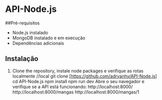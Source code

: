 # API-Node.js

##Pré-requisitos
- Node.js instalado
- MongoDB instalado e em execução
- Dependências adicionais

## Instalação
1) Clone the repository, instale node packages e verifique as rotas localmente
//local
git clone [https://github.com/adryanhy/API-Node.js]
cd API-Node.js
npm install
npm run dev
Abre o seu navegador e verifique se a API está funcionando:
http://localhost:8000/
http://localhost:8000/mangas
http://localhost:8000/mangas/1
